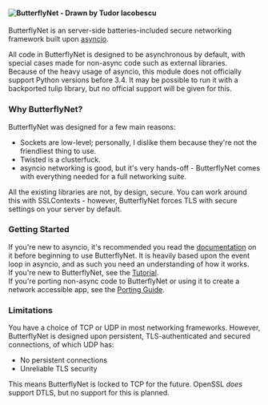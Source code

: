 #### ![ButterflyNet - Drawn by Tudor Iacobescu](/bnet.png)

ButterflyNet is an server-side batteries-included secure networking framework built upon [asyncio](https://docs.python.org/3/library/asyncio.html). 

All code in ButterflyNet is designed to be asynchronous by default, with special cases made for non-async code such as external libraries.  
Because of the heavy usage of asyncio, this module does not officially support Python versions before 3.4. It may be possible to run it with a backported tulip library, but no official support will be given for this.

### Why ButterflyNet?

ButterflyNet was designed for a few main reasons:
  
  - Sockets are low-level; personally, I dislike them because they're not the friendliest thing to use.
  - Twisted is a clusterfuck.
  - asyncio networking is good, but it's very hands-off - ButterflyNet comes with everything needed for a full networking suite.
  
All the existing libraries are not, by design, secure. You can work around this with SSLContexts - however, ButterflyNet forces TLS with secure settings on your server by default.

### Getting Started

If you're new to asyncio, it's recommended you read the [documentation](https://docs.python.org/3/library/asyncio.html) on it before beginning to use ButterflyNet. It is heavily based upon the event loop in asyncio, and as such you need an understanding of how it works.   
If you're new to ButterflyNet, see the [Tutorial](/tutorial/starting/).  
If you're porting non-async code to ButterflyNet or using it to create a network accessible app, see the [Porting Guide](/tutorial/porting/).
  
### Limitations

You have a choice of TCP or UDP in most networking frameworks. However, ButterflyNet is designed upon persistent, TLS-authenticated and secured connections, of which UDP has:

 - No persistent connections
 - Unreliable TLS security
 
This means ButterflyNet is locked to TCP for the future. OpenSSL *does* support DTLS, but no support for this is planned.




